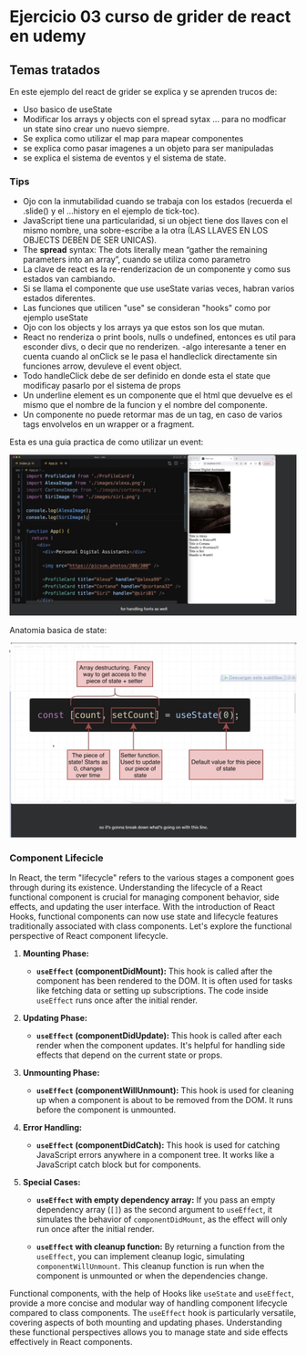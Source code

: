 # Ejercicio 03 curso de grider de react en udemy

## Temas tratados

En este ejemplo del react de grider se explica y se aprenden trucos de:

- Uso basico de useState
- Modificar los arrays y objects con el spread sytax ... para no modficar un state sino crear uno nuevo siempre.
- Se explica como utilizar el map para mapear componentes
- se explica como pasar imagenes a un objeto para ser manipuladas
- se explica el sistema de eventos y el sistema de state.

### Tips

- Ojo con la inmutabilidad cuando se trabaja con los estados (recuerda el .slide() y el ...history en el ejemplo de tick-toc).
- JavaScript tiene una particularidad, si un object tiene dos llaves con el mismo nombre, una sobre-escribe a la otra (LAS LLAVES EN LOS OBJECTS DEBEN DE SER UNICAS).
- The **spread** syntax: The dots literally mean “gather the remaining parameters into an array”, cuando se utiliza como parametro
- La clave de react es la re-renderizacion de un componente y como sus estados van cambiando.
- Si se llama el componente que use useState varias veces, habran varios estados diferentes.
- Las funciones que utilicen "use" se consideran "hooks" como por ejemplo useState
- Ojo con los objects y los arrays ya que estos son los que mutan.
- React no renderiza o print bools, nulls o undefined, entonces es util para esconder divs, o decir que no renderizen.
-algo interesante a tener en cuenta cuando al onClick se le pasa el handleclick directamente sin funciones arrow, devuleve el event object.
- Todo handleClick debe de ser definido en donde esta el state que modificay pasarlo por el sistema de props
- Un underline element es un componente que el html que devuelve es el mismo que el nombre de la funcion y el nombre del componente.
- Un componente no puede retormar mas de un tag, en caso de varios tags envolvelos en un wrapper or a fragment.

Esta es una guia practica de como utilizar un event:

![text for screen reader](../gridder%20diapositivas/015%20Importando%20Imagenes.jpg)

Anatomia basica de state:

![anatomia basica state](../gridder%20diapositivas/017%20anatomia%20basica%20de%20useState.jpg)

### Component Lifecicle

In React, the term "lifecycle" refers to the various stages a component goes through during its existence. Understanding the lifecycle of a React functional component is crucial for managing component behavior, side effects, and updating the user interface. With the introduction of React Hooks, functional components can now use state and lifecycle features traditionally associated with class components. Let's explore the functional perspective of React component lifecycle.

1. **Mounting Phase:**
   - **`useEffect` (componentDidMount):** This hook is called after the component has been rendered to the DOM. It is often used for tasks like fetching data or setting up subscriptions. The code inside `useEffect` runs once after the initial render.

2. **Updating Phase:**
   - **`useEffect` (componentDidUpdate):** This hook is called after each render when the component updates. It's helpful for handling side effects that depend on the current state or props.

3. **Unmounting Phase:**
   - **`useEffect` (componentWillUnmount):** This hook is used for cleaning up when a component is about to be removed from the DOM. It runs before the component is unmounted.

4. **Error Handling:**
   - **`useEffect` (componentDidCatch):** This hook is used for catching JavaScript errors anywhere in a component tree. It works like a JavaScript catch block but for components.

5. **Special Cases:**
   - **`useEffect` with empty dependency array:** If you pass an empty dependency array (`[]`) as the second argument to `useEffect`, it simulates the behavior of `componentDidMount`, as the effect will only run once after the initial render.

   - **`useEffect` with cleanup function:** By returning a function from the `useEffect`, you can implement cleanup logic, simulating `componentWillUnmount`. This cleanup function is run when the component is unmounted or when the dependencies change.

Functional components, with the help of Hooks like `useState` and `useEffect`, provide a more concise and modular way of handling component lifecycle compared to class components. The `useEffect` hook is particularly versatile, covering aspects of both mounting and updating phases. Understanding these functional perspectives allows you to manage state and side effects effectively in React components.
